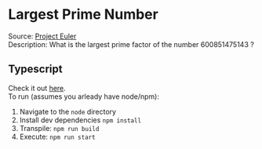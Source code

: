 # Largest Prime Number  
Source: [Project Euler](https://projecteuler.net/problem=3)  
Description: What is the largest prime factor of the number 600851475143 ?  

## Typescript  
Check it out [here](./node/src/main.ts).  
To run (assumes you arleady have node/npm):  
1. Navigate to the `node` directory  
2. Install dev dependencies `npm install`  
3. Transpile: `npm run build`  
4. Execute: `npm run start`